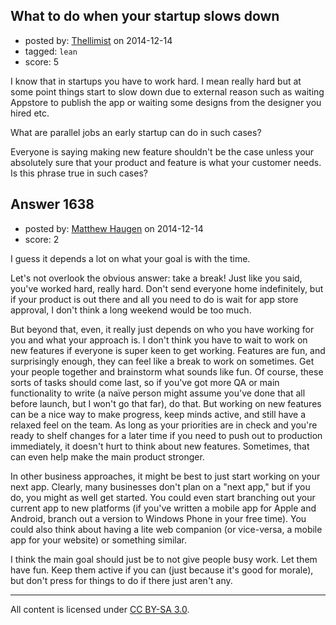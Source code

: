 ## What to do when your startup slows down

- posted by: [Thellimist](https://stackexchange.com/users/5431417/thellimist) on 2014-12-14
- tagged: `lean`
- score: 5

I know that in startups you have to work hard. I mean really hard but  at some point things start to slow down due to external reason such as waiting Appstore to publish the app or waiting some designs from the designer you hired etc.

What are parallel jobs an early startup can do in such cases?

Everyone is saying making new feature shouldn't be the case unless your absolutely sure that your product and feature is what your customer needs. Is this phrase true in such cases?


## Answer 1638

- posted by: [Matthew Haugen](https://stackexchange.com/users/1325646/matthew-haugen) on 2014-12-14
- score: 2

I guess it depends a lot on what your goal is with the time.

Let's not overlook the obvious answer: take a break! Just like you said, you've worked hard, really hard. Don't send everyone home indefinitely, but if your product is out there and all you need to do is wait for app store approval, I don't think a long weekend would be too much.

But beyond that, even, it really just depends on who you have working for you and what your approach is. I don't think you have to wait to work on new features if everyone is super keen to get working. Features are fun, and surprisingly enough, they can feel like a break to work on sometimes. Get your people together and brainstorm what sounds like fun. Of course, these sorts of tasks should come last, so if you've got more QA or main functionality to write (a naïve person might assume you've done that all before launch, but I won't go that far), do that. But working on new features can be a nice way to make progress, keep minds active, and still have a relaxed feel on the team. As long as your priorities are in check and you're ready to shelf changes for a later time if you need to push out to production immediately, it doesn't hurt to think about new features. Sometimes, that can even help make the main product stronger.

In other business approaches, it might be best to just start working on your next app. Clearly, many businesses don't plan on a "next app," but if you do, you might as well get started. You could even start branching out your current app to new platforms (if you've written a mobile app for Apple and Android, branch out a version to Windows Phone in your free time). You could also think about having a lite web companion (or vice-versa, a mobile app for your website) or something similar.

I think the main goal should just be to not give people busy work. Let them have fun. Keep them active if you can (just because it's good for morale), but don't press for things to do if there just aren't any.



---

All content is licensed under [CC BY-SA 3.0](https://creativecommons.org/licenses/by-sa/3.0/).
